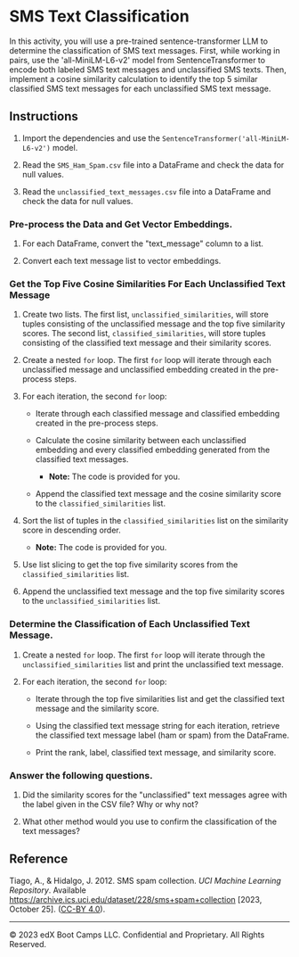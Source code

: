 # SMS Text Classification

In this activity, you will use a pre-trained sentence-transformer LLM to determine the classification of SMS text messages. First, while working in pairs, use the 'all-MiniLM-L6-v2' model from SentenceTransformer to encode both labeled SMS text messages and unclassified SMS texts. Then, implement a cosine similarity calculation to identify the top 5 similar classified SMS text messages for each unclassified SMS text message.

## Instructions

1. Import the dependencies and use the `SentenceTransformer('all-MiniLM-L6-v2')` model.

2. Read the `SMS_Ham_Spam.csv` file into a DataFrame and check the data for null values.

3. Read the `unclassified_text_messages.csv` file into a DataFrame and check the data for null values.

### Pre-process the Data and Get Vector Embeddings.

1. For each DataFrame, convert the "text_message" column to a list.

2. Convert each text message list to vector embeddings.

### Get the Top Five Cosine Similarities For Each Unclassified Text Message

1. Create two lists. The first list, `unclassified_similarities`, will store tuples consisting of the unclassified message and the top five similarity scores. The second list, `classified_similarities`, will store tuples consisting of the classified text message and their similarity scores.

2. Create a nested `for` loop. The first `for` loop will iterate through each unclassified message and unclassified embedding created in the pre-process steps.

3. For each iteration, the second `for` loop:

    * Iterate through each classified message and classified embedding created in the pre-process steps.

    * Calculate the cosine similarity between each unclassified embedding and every classified embedding generated from the classified text messages.

        * **Note:** The code is provided for you.

    * Append the classified text message and the cosine similarity score to the `classified_similarities` list.

4. Sort the list of tuples in the `classified_similarities` list on the similarity score in descending order.

    * **Note:** The code is provided for you.

5. Use list slicing to get the top five similarity scores from the `classified_similarities` list.

6. Append the unclassified text message and the top five similarity scores to the `unclassified_similarities` list.

### Determine the Classification of Each Unclassified Text Message.

1. Create a nested `for` loop. The first `for` loop will iterate through the `unclassified_similarities` list and print the unclassified text message.

2. For each iteration, the second `for` loop:

    * Iterate through the top five similarities list and get the classified text message and the similarity score.

    * Using the classified text message string for each iteration, retrieve the classified text message label (ham or spam) from the DataFrame.

    * Print the rank, label, classified text message, and similarity score.

### Answer the following questions.

1. Did the similarity scores for the "unclassified" text messages agree with the label given in the CSV file? Why or why not?

2. What other method would you use to confirm the classification of the text messages?


## Reference

Tiago, A., & Hidalgo, J. 2012. SMS spam collection. *UCI Machine Learning Repository*. Available https://archive.ics.uci.edu/dataset/228/sms+spam+collection [2023, October 25]. ([CC-BY 4.0](https://creativecommons.org/licenses/by/4.0/legalcode)).


---

© 2023 edX Boot Camps LLC. Confidential and Proprietary. All Rights Reserved.
